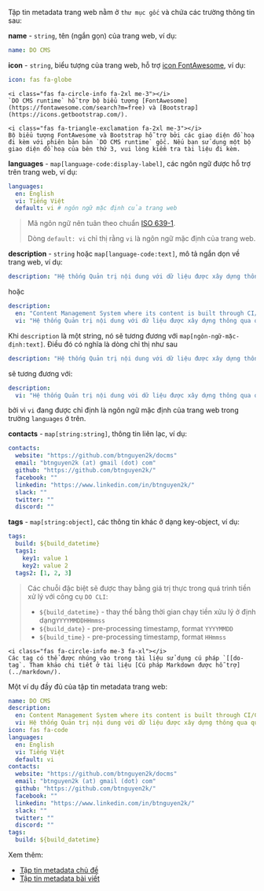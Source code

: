 Tập tin metadata trang web nằm ở `thư mục gốc` và chứa các trường thông tin sau:

**name** - `string`, tên (ngắn gọn) của trang web, ví dụ:
```yaml
name: DO CMS
```

**icon** - `string`, biểu tượng của trang web, hỗ trợ [icon FontAwesome](https://fontawesome.com/search?m=free), ví dụ:
```yaml
icon: fas fa-globe
```

```bs-alert info flex
<i class="fas fa-circle-info fa-2xl me-3"></i>
`DO CMS runtime` hỗ trợ bộ biểu tượng [FontAwesome](https://fontawesome.com/search?m=free) và [Bootstrap](https://icons.getbootstrap.com/).
```

```bs-alert warning flex
<i class="fas fa-triangle-exclamation fa-2xl me-3"></i>
Bộ biểu tượng FontAwesome và Bootstrap hỗ trợ bởi các giao diện đồ hoạ đi kèm với phiên bản bản `DO CMS runtime` gốc. Nếu bạn sử dụng một bộ giao diện đồ hoạ của bên thứ 3, vui lòng kiểm tra tài liệu đi kèm.
```

**languages** - `map[language-code:display-label]`, các ngôn ngữ được hỗ trợ trên trang web, ví dụ:
```yaml
languages:
  en: English
  vi: Tiếng Việt
  default: vi # ngôn ngữ mặc định của trang web
```

> Mã ngôn ngữ nên tuân theo chuẩn [ISO 639-1](https://en.wikipedia.org/wiki/List_of_ISO_639-1_codes).
>
> Dòng `default: vi` chỉ thị rằng `vi` là ngôn ngữ mặc định của trang web.

**description** - `string` hoặc `map[language-code:text]`, mô tả ngắn dọn về trang web, ví dụ:
```yaml
description: "Hệ thống Quản trị nội dung với dữ liệu được xây dựng thông qua qui trình CI/CD"
```

hoặc
```yaml
description:
  en: "Content Management System where its content is built through CI/CD pipeline"
  vi: "Hệ thống Quản trị nội dung với dữ liệu được xây dựng thông qua qui trình CI/CD"
```

Khi `description` là một string, nó sẽ tương đương với `map[ngôn-ngữ-mặc-định:text]`. Điều đó có nghĩa là dòng chỉ thị như sau
```yaml
description: "Hệ thống Quản trị nội dung với dữ liệu được xây dựng thông qua qui trình CI/CD"
```
sẽ tương đương với:
```yaml
description:
  vi: "Hệ thống Quản trị nội dung với dữ liệu được xây dựng thông qua qui trình CI/CD"
```
bởi vì `vi` đang được chỉ định là ngôn ngữ mặc định của trang web trong trường `languages` ở trên.

**contacts** - `map[string:string]`, thông tin liên lạc, ví dụ:
```yaml
contacts:
  website: "https://github.com/btnguyen2k/docms"
  email: "btnguyen2k (at) gmail (dot) com"
  github: "https://github.com/btnguyen2k/"
  facebook: ""
  linkedin: "https://www.linkedin.com/in/btnguyen2k/"
  slack: ""
  twitter: ""
  discord: ""
```

**tags** - `map[string:object]`, các thông tin khác ở dạng key-object, ví dụ:
```yaml
tags:
  build: ${build_datetime}
  tags1:
    key1: value 1
    key2: value 2
  tags2: [1, 2, 3]
```

> Các chuỗi đặc biệt sẽ được thay bằng giá trị thực trong quá trình tiền xử lý với công cụ `DO CLI`:
> - `${build_datetime}` - thay thế bằng thời gian chạy tiền xửu lý ở định dạng`YYYYMMDDHHmmss`
> - `${build_date}` - pre-processing timestamp, format `YYYYMMDD`
> - `${build_time}` - pre-processing timestamp, format `HHmmss`

```bs-alert info flex
<i class="fas fa-circle-info me-3 fa-xl"></i>
Các tag có thể được nhúng vào trong tài liệu sử dụng cú pháp `[[do-tag`. Tham khảo chi tiết ở tài liệu [Cú pháp Markdown được hỗ trợ](../markdown/).
```

Một ví dụ đầy đủ của tập tin metadata trang web:
```yaml
name: DO CMS
description:
  en: Content Management System where its content is built through CI/CD pipeline
  vi: Hệ thống Quản trị nội dung với dữ liệu được xây dựng thông qua qui trình CI/CD
icon: fas fa-code
languages:
  en: English
  vi: Tiếng Việt
  default: vi
contacts:
  website: "https://github.com/btnguyen2k/docms"
  email: "btnguyen2k (at) gmail (dot) com"
  github: "https://github.com/btnguyen2k/"
  facebook: ""
  linkedin: "https://www.linkedin.com/in/btnguyen2k/"
  slack: ""
  twitter: ""
  discord: ""
tags:
  build: ${build_datetime}
```

Xem thêm:
- [Tập tin metadata chủ đề](../topicmetadata/)
- [Tập tin metadata bài viết](../documentmetadata/)
